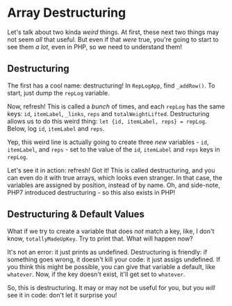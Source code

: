 # Array Destructuring

Let's talk about two kinda *weird* things. At first, these next two things may not
seem *all* that useful. But even if that *were* true, you're going to start to see
them *a lot*, even in PHP, so we need to understand them!

## Destructuring

The first has a cool name: destructuring! In `RepLogApp`, find `_addRow()`. To start,
just dump the `repLog` variable.

Now, refresh! This is called a *bunch* of times, and each `repLog` has the same
keys: `id`, `itemLabel`, `_links`, `reps` and `totalWeightLifted`. Destructuring
allows us to do this weird thing: `let {id, itemLabel, reps} = repLog`. Below, log
`id`, `itemLabel` and `reps`.

Yep, this weird line is actually going to create three *new* variables - `id`,
`itemLabel`, and `reps` - set to the value of the `id`, `itemLabel` and `reps`
keys in `repLog`.

Let's see it in action: refresh! Got it! This is called destructuring, and you can
even do it with true arrays, which looks even stranger. In that case, the variables
are assigned by position, instead of by name. Oh, and side-note, PHP7 introduced
destructuring - so this also exists in PHP!

## Destructuring & Default Values

What if we try to create a variable that does *not* match a key, like, I don't know,
`totallyMadeUpKey`. Try to print that. What will happen now?

It's not an error: it just prints as undefined. Destructuring is friendly: if something
goes wrong, it doesn't kill your code: it just assigs undefined. If you think this
might be possible, you can give that variable a default, like `whatever`. Now, if
the key doesn't exist, it'll get set to `whatever`.

So, this is destructuring. It may or may not be useful for you, but you *will* see
it in code: don't let it surprise you!
